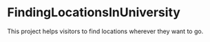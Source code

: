 # FindingLocationsInUniversity
This project helps visitors to find locations wherever they want to go.
